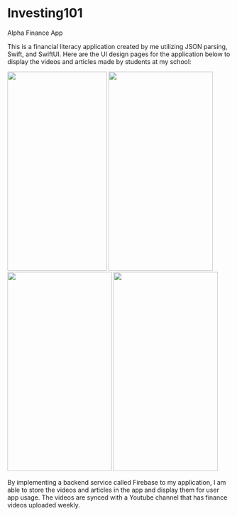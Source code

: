 # Investing101
Alpha Finance App

This is a financial literacy application created by me utilizing JSON parsing, Swift, and SwiftUI. Here are the UI design pages for the application below to display the videos and articles made by students at my school:

<img src="https://github.com/efang12-stack/Investing101/assets/122645724/f47c5f69-00f2-4fe5-9de4-1edb64798800" width="224" height="448">
<img src="https://github.com/efang12-stack/Investing101/assets/122645724/337ff787-0336-4962-a218-301d3d3b7c32" width="235" height="448">
<img src="https://github.com/efang12-stack/Investing101/assets/122645724/ff77d026-0718-475c-99c8-54b7e1e21021" width="235" height="448">
<img src="https://github.com/efang12-stack/Investing101/assets/122645724/d0b51bda-2657-4d96-8551-960c6655b3c9" width="235" height="448">

By implementing a backend service called Firebase to my application, I am able to store the videos and articles in the app and display them for user app usage. The videos are synced with a Youtube channel that has finance videos uploaded weekly.

